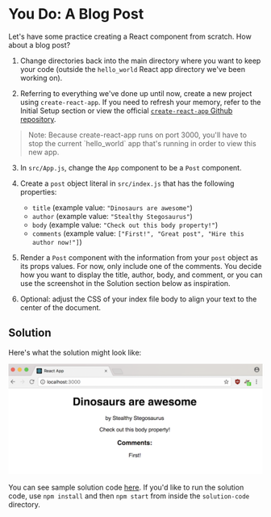 # You Do: A Blog Post

Let's have some practice creating a React component from scratch. How about a blog post?

1. Change directories back into the main directory where you want to keep your code (outside the `hello_world` React app directory we've been working on).

2. Referring to everything we've done up until now, create a new project using `create-react-app`. If you need to refresh your memory, refer to the Initial Setup section or view the official [`create-react-app` Github repository](https://github.com/facebookincubator/create-react-app).

  <blockquote> Note: Because create-react-app runs on port 3000, you'll have to stop the current `hello_world` app that's running in order to view this new app.</blockquote>

3. In `src/App.js`, change the `App` component to be a `Post` component.

4. Create a `post` object literal in `src/index.js` that has the following properties:
    - `title`  (example value: `"Dinosaurs are awesome"`)
    - `author` (example value: `"Stealthy Stegosaurus"`)
    - `body` (example value: `"Check out this body property!"`)
    - `comments` (example value: `["First!", "Great post", "Hire this author now!"]`)

5. Render a `Post` component with the information from your `post` object as its props values. For now, only include one of the comments. You decide how you want to display the title, author, body, and comment, or you can use the screenshot in the Solution section below as inspiration.  

6. Optional: adjust the CSS of your index file body to align your text to the center of the document.

## Solution

Here's what the solution might look like:

![Solution for Project](../../projects/project-01-jsx/SOLUTION.png)

You can see sample solution code [here](../../projects/project-01-jsx/solution-code).
If you'd like to run the solution code, use `npm install` and then `npm start` from inside the `solution-code` directory.
